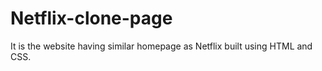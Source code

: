 # Netflix-clone-page
It is the website having similar homepage as Netflix built using HTML and CSS.
